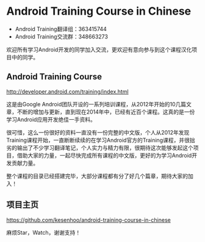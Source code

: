 # Android Training Course in Chinese

* Android Training翻译组：363415744
* Android Training交流群：348663273

欢迎所有学习Android开发的同学加入交流，更欢迎有意向参与到这个课程汉化项目中的同学。

## Android Training Course
<http://developer.android.com/training/index.html>

这是由Google Android团队开设的一系列培训课程，从2012年开始的10几篇文章，不断的增加与更新，直到现在2014年中，已经有近百个课程。这真的是一份学习Android应用开发绝佳一手资料。

很可惜，这么一份很好的资料一直没有一份完整的中文版，个人从2012年发现Training课程开始，一直断断续续的在学习Android官方的Training课程，并很拙劣的输出了不少学习翻译笔记，个人实力与精力有限，很期待这次能够发起这个项目，借助大家的力量，一起尽快完成所有课程的中文版，更好的为学习Android开发贡献力量。

整个课程的目录已经搭建完毕，大部分课程都有分了好几个篇章，期待大家的加入！

## 项目主页
<https://github.com/kesenhoo/android-training-course-in-chinese>

麻烦Star，Watch，谢谢支持！
